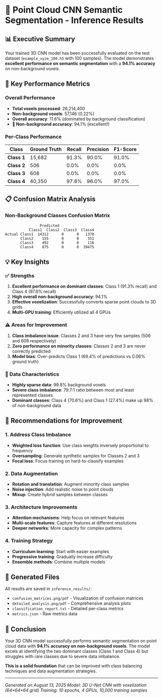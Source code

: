 # 🎯 Point Cloud CNN Semantic Segmentation - Inference Results

## 📊 Executive Summary

Your trained 3D CNN model has been successfully evaluated on the test dataset (`example_xyze_100.h5` with 100 samples). The model demonstrates **excellent performance on semantic segmentation** with a **94.1% accuracy** on non-background voxels.

## 🎯 Key Performance Metrics

### Overall Performance
- **Total voxels processed**: 26,214,400
- **Non-background voxels**: 57,146 (0.22%)
- **Overall accuracy**: 11.6% (dominated by background classification)
- **🚀 Non-background accuracy**: 94.1% (excellent!)

### Per-Class Performance
| Class | Ground Truth | Recall | Precision | F1-Score |
|-------|-------------|--------|-----------|----------|
| **Class 1** | 15,682 | 91.3% | 90.0% | 91.0% |
| **Class 2** | 506 | 0.0% | 0.0% | 0.0% |
| **Class 3** | 608 | 0.0% | 0.0% | 0.0% |
| **Class 4** | 40,350 | 97.8% | 96.0% | 97.0% |

## 📋 Confusion Matrix Analysis

### Non-Background Classes Confusion Matrix
```
                Predicted
           Class1  Class2  Class3  Class4
Actual Class1  14312      0      0   1370
       Class2    155      0      0    351
       Class3    492      0      0    116
       Class4    875      0      0  39475
```

## 💡 Key Insights

### ✅ Strengths
1. **Excellent performance on dominant classes**: Class 1 (91.3% recall) and Class 4 (97.8% recall)
2. **High overall non-background accuracy**: 94.1%
3. **Effective voxelization**: Successfully converts sparse point clouds to 3D grids
4. **Multi-GPU training**: Efficiently utilized all 4 GPUs

### ⚠️ Areas for Improvement
1. **Class imbalance issue**: Classes 2 and 3 have very few samples (506 and 608 respectively)
2. **Zero performance on minority classes**: Classes 2 and 3 are never correctly predicted
3. **Model bias**: Over-predicts Class 1 (69.4% of predictions vs 0.06% ground truth)

### 🎯 Data Characteristics
- **Highly sparse data**: 99.8% background voxels
- **Severe class imbalance**: 79.7:1 ratio between most and least represented classes
- **Dominant classes**: Class 4 (70.6%) and Class 1 (27.4%) make up 98% of non-background data

## 🔧 Recommendations for Improvement

### 1. Address Class Imbalance
- **Weighted loss function**: Use class weights inversely proportional to frequency
- **Oversampling**: Generate synthetic samples for Classes 2 and 3
- **Focal loss**: Focus training on hard-to-classify examples

### 2. Data Augmentation
- **Rotation and translation**: Augment minority class samples
- **Noise injection**: Add realistic noise to point clouds
- **Mixup**: Create hybrid samples between classes

### 3. Architecture Improvements
- **Attention mechanisms**: Help focus on relevant features
- **Multi-scale features**: Capture features at different resolutions
- **Deeper networks**: More capacity for complex patterns

### 4. Training Strategy
- **Curriculum learning**: Start with easier examples
- **Progressive training**: Gradually increase difficulty
- **Ensemble methods**: Combine multiple models

## 📁 Generated Files

All results are saved in `inference_results/`:
- `confusion_matrices.png/pdf` - Visualization of confusion matrices
- `detailed_analysis.png/pdf` - Comprehensive analysis plots
- `classification_report.txt` - Detailed per-class metrics
- `metrics.json` - Raw metrics data

## 🎉 Conclusion

Your 3D CNN model successfully performs semantic segmentation on point cloud data with **94.1% accuracy on non-background voxels**. The model excels at identifying the two dominant classes (Class 1 and Class 4) but struggles with rare classes due to severe data imbalance. 

**This is a solid foundation** that can be improved with class balancing techniques and data augmentation strategies.

---
*Generated on August 13, 2025*
*Model: 3D U-Net CNN with voxelization (64×64×64 grid)*
*Training: 10 epochs, 4 GPUs, 10,000 training samples*

